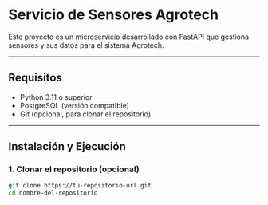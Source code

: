 # Servicio de Sensores Agrotech

Este proyecto es un microservicio desarrollado con FastAPI que gestiona sensores y sus datos para el sistema Agrotech.

---

## Requisitos

- Python 3.11 o superior
- PostgreSQL (versión compatible)
- Git (opcional, para clonar el repositorio)

---

## Instalación y Ejecución

### 1. Clonar el repositorio (opcional)

```bash
git clone https://tu-repositorio-url.git
cd nombre-del-repositorio

